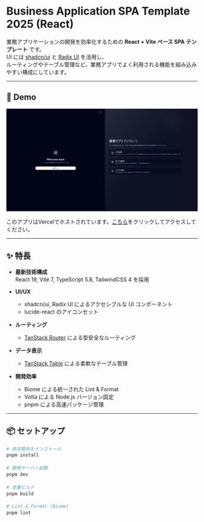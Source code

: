 # Business Application SPA Template 2025 (React)

業務アプリケーションの開発を効率化するための **React + Vite ベース SPA テンプレート** です。  
UI には [shadcn/ui](https://ui.shadcn.com/) と [Radix UI](https://www.radix-ui.com/) を活用し、  
ルーティングやテーブル管理など、業務アプリでよく利用される機能を組み込みやすい構成にしています。

---

## 🚀 Demo

![alt](./app.png)

このアプリはVercelでホストされています。[こちら](https://business-app-spa-template-2025-reac.vercel.app/)をクリックしてアクセスしてください。

---

## ✨ 特長

- **最新技術構成**  
  React 19, Vite 7, TypeScript 5.8, TailwindCSS 4 を採用  

- **UI/UX**  
  - shadcn/ui, Radix UI によるアクセシブルな UI コンポーネント  
  - lucide-react のアイコンセット  

- **ルーティング**  
  - [TanStack Router](https://tanstack.com/router) による型安全なルーティング  

- **データ表示**  
  - [TanStack Table](https://tanstack.com/table) による柔軟なテーブル管理  

- **開発効率**  
  - Biome による統一された Lint & Format  
  - Volta による Node.js バージョン固定  
  - pnpm による高速パッケージ管理  

---

## 📦 セットアップ

```bash
# 依存関係をインストール
pnpm install

# 開発サーバー起動
pnpm dev

# 本番ビルド
pnpm build

# Lint & Format (Biome)
pnpm lint
